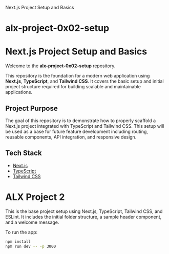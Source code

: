 Next.js Project Setup and Basics

# alx-project-0x02-setup
# Next.js Project Setup and Basics

Welcome to the **alx-project-0x02-setup** repository.

This repository is the foundation for a modern web application using **Next.js**, **TypeScript**, and **Tailwind CSS**. It covers the basic setup and initial project structure required for building scalable and maintainable applications.

## Project Purpose

The goal of this repository is to demonstrate how to properly scaffold a Next.js project integrated with TypeScript and Tailwind CSS. This setup will be used as a base for future feature development including routing, reusable components, API integration, and responsive design.

## Tech Stack

- [Next.js](https://nextjs.org/)
- [TypeScript](https://www.typescriptlang.org/)
- [Tailwind CSS](https://tailwindcss.com/)

# ALX Project 2

This is the base project setup using Next.js, TypeScript, Tailwind CSS, and ESLint. It includes the initial folder structure, a sample header component, and a welcome message.

To run the app:

```bash
npm install
npm run dev -- -p 3000
